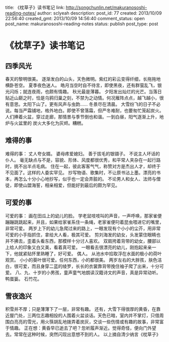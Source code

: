 title: 《枕草子》读书笔记
link: http://songchunlin.net/makuranososhi-reading-notes/
author: sclyeah
description: 
post_id: 77
created: 2013/10/09 22:56:40
created_gmt: 2013/10/09 14:56:40
comment_status: open
post_name: makuranososhi-reading-notes
status: publish
post_type: post

# 《枕草子》读书笔记

## **四季风光**

春天的黎明很美。 逐渐发白的山头，天色微明。紫红的彩云变得纤细，长拖拖地横卧苍空。 夏季夜色迷人。 皓月当空时自不待言，即使黑夜，还有群萤乱飞，银光闪烁；就连夜雨，也颇有情趣。 秋光最是薄暮。 夕阳发出灿烂的光芒。当落日贴近山巅之时，恰是乌鸦归巢之刻，不禁为之动情。何况雁阵点点，越飞越小，很有意思。太阳下山了。更有风声与虫韵…… 冬景尽在清晨。 大雪纷飞的日子不必说。每当严霜铺地，格外地白。即使不曾落霜，但严冬难耐，也要匆忙笼起炭火。人们捧着火盆，穿过走廊，那情景与季节倒也和谐。一到白昼，阳气逐渐上升，地炉与火盆里的 炭火大多化为灰烬。糟糕。  

## 难得的事

难得的事： 丈人夸女婿。 婆母疼爱媳妇。 善于拔毛的银镊子。 不说主人坏话的仆人。 毫无缺点与不是，容貌、形体、风度都很优秀，和平常人夹杂在一起行路时，挑不出半点毛病。 住在一起，彼此客客气气，称赞对方是杰出人才，却终于不见面了。这样的人委实罕见。 抄写物语、歌集时，不让原书沾上墨。漂亮的书本，再怎么十分小心地抄写，似乎也一定会弄脏的。 不论男人和女人、法师与僧徒，即使山盟海誓，相亲相爱，但能好到最后的颇为罕见。  

## **可爱的事**

可爱的事： 画在田瓜上的幼儿的脸。 学老鼠吱吱叫的声音，一声呼唤，那家雀便蹦蹦跳跳起来，并且，如果给家雀系住一条绳，老家雀便叼着昆虫喂进它的嘴里，非常可爱。 两岁上下的幼儿急爬过来的路上，一眼发现有个小小的尘芥，用非常可爱的小手指抓住，拿给大人看，极其可爱。 剪刘海发的幼女，头发蒙住眼睛也并不拂去，歪着头看东西，那模样十分讨人喜欢。 双肩挎着背带的幼女，腰部以上给人的印象又白又美，看着真可爱。 一眼看去很漂亮的幼儿，刚抱起来亲一下，他就紧贴怀里熟睡了，好可爱。 偶人。 从池水中拾取浮在水面的极小的荷叶观赏。 小小的葵叶很可爱。任何东西，小的都很美。 两岁左右的大胖孩，肤色洁白，很可爱，而且身穿二蓝的绫罗，长长的衣裳靠背带挽住袖子爬了出来，十分可爱。 八、九、十岁的小男孩，童声童气地朗读汉籍诗文的声音，真是异常动听。 鸭蛋篓。 石竹花。  

## **雪夜逸兴**

积雪并不厚；只是薄薄下了一层，非常有趣。 还有，大雪下得很厚的黄昏，在靠近屋门处，三两位志趣相投的人围着火盆谈话。天色已暗，室内并不掌灯，只借周围白亮亮的雪光，用火筷胡乱地拨弄着炭灰，交谈一些伤情或有趣的故事，非常富于情趣。 正在想：黄昏早已逝去了吧？忽听履声渐近。觉得奇怪，便向门外望去。常常在这种时候，突然闪现出意想不到的人。 以上摘自清少纳言《枕草子》